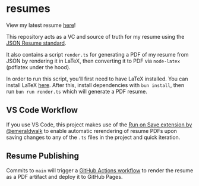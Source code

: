 # resumes

View my latest resume [here](https://andrewjleung.github.io/resumes/AndrewLeung_Resume.pdf)!

This repository acts as a VC and source of truth for my resume using the [JSON Resume standard](https://jsonresume.org/).

It also contains a script `render.ts` for generating a PDF of my resume from JSON by rendering it in LaTeX, then converting it to PDF via `node-latex` (pdflatex under the hood).

In order to run this script, you'll first need to have LaTeX installed. You can install LaTeX [here](https://www.latex-project.org/get/). After this, install dependencies with `bun install`, then run `bun run render.ts` which will generate a PDF resume.

## VS Code Workflow

If you use VS Code, this project makes use of the [Run on Save extension by @emeraldwalk](https://marketplace.visualstudio.com/items?itemName=emeraldwalk.RunOnSave) to enable automatic rerendering of resume PDFs upon saving changes to any of the `.ts` files in the project and quick iteration.

## Resume Publishing

Commits to `main` will trigger a [GitHub Actions workflow](./.github/workflows/static.yml) to render the resume as a PDF artifact and deploy it to GitHub Pages.
